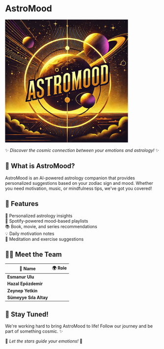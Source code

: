 # AstroMood


<img src="https://github.com/esmanurulu/astroMood/blob/main/images/astroMood2.webp?raw=true" alt="AstroMood Grafik" width="400" />

✨ *Discover the cosmic connection between your emotions and astrology!* ✨

## 🔮 What is AstroMood?
AstroMood is an AI-powered astrology companion that provides personalized suggestions based on your zodiac sign and mood. Whether you need motivation, music, or mindfulness tips, we've got you covered!  

## 🚀 Features  
🌟 Personalized astrology insights  
🎵 Spotify-powered mood-based playlists  
📚 Book, movie, and series recommendations  
💡 Daily motivation notes  
🧘 Meditation and exercise suggestions  

## 👩‍💻 Meet the Team  

| 🌠 Name | 🌍 Role |
|---------|--------|
| **Esmanur Ulu** 
| **Hazal Epözdemir**
| **Zeynep Yetkin** 
| **Sümeyye Sıla Altay** 

## 🚀 Stay Tuned!  
We're working hard to bring AstroMood to life! Follow our journey and be part of something cosmic. ✨  

🌙 *Let the stars guide your emotions!* 💫
